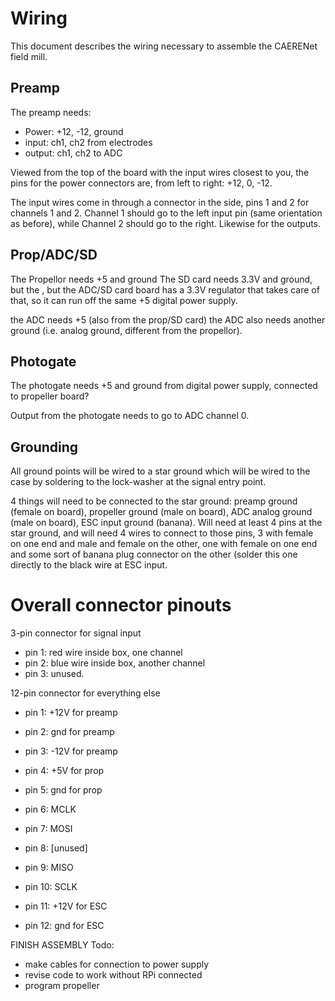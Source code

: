 Wiring
======

This document describes the wiring necessary to assemble the CAERENet field mill.

Preamp
------

The preamp needs:
- Power: +12, -12, ground
- input: ch1, ch2 from electrodes
- output: ch1, ch2 to ADC

Viewed from the top of the board with the input wires closest to you, the pins for the power connectors are, from left to right: +12, 0, -12.

The input wires come in through a connector in the side, pins 1 and 2 for channels 1 and 2.  Channel 1 should go to the left input pin (same orientation as before), while Channel 2 should go to the right.  Likewise for the outputs.

Prop/ADC/SD
-----------

The Propellor needs +5 and ground
The SD card needs 3.3V and ground, but the , but the ADC/SD card board has a 3.3V regulator that takes care of that, so it can run off the same +5 digital power supply.

the ADC needs +5 (also from the prop/SD card)
the ADC also needs another ground (i.e. analog ground, different from the propellor).

Photogate
---------

The photogate needs +5 and ground from digital power supply, connected to propeller board?

Output from the photogate needs to go to ADC channel 0.

Grounding
---------

All ground points will be wired to a star ground which will be wired to the case by soldering to the lock-washer at the signal entry point.

4 things will need to be connected to the star ground: preamp ground (female on board), propeller ground (male on board), ADC analog ground (male on board), ESC input ground (banana).  Will need at least 4 pins at the star ground, and will need 4 wires to connect to those pins, 3 with female on one end and male and female on the other, one with female on one end and some sort of banana plug connector on the other (solder this one directly to the black wire at ESC input.


Overall connector pinouts
=================
3-pin connector for signal input
- pin 1: red wire inside box, one channel
- pin 2: blue wire inside box, another channel
- pin 3: unused.

12-pin connector for everything else
- pin 1: +12V for preamp
- pin 2: gnd for preamp
- pin 3: -12V for preamp

- pin 4: +5V for prop
- pin 5: gnd for prop

- pin 6: MCLK
- pin 7: MOSI
- pin 8: [unused]
- pin 9: MISO
- pin 10: SCLK

- pin 11: +12V for ESC
- pin 12: gnd for ESC



FINISH ASSEMBLY Todo:
- make cables for connection to power supply
- revise code to work without RPi connected
- program propeller
